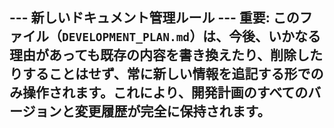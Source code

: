 --- 新しいドキュメント管理ルール ---
**重要:** このファイル（`DEVELOPMENT_PLAN.md`）は、今後、いかなる理由があっても既存の内容を書き換えたり、削除したりすることはせず、常に新しい情報を追記する形でのみ操作されます。これにより、開発計画のすべてのバージョンと変更履歴が完全に保持されます。
---------------------------